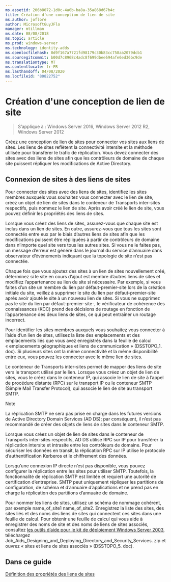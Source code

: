 ```yaml
---
ms.assetid: 206b8072-1d0c-4a0b-ba8a-35a868d67b4c
title: Création d'une conception de lien de site
ms.author: joflore
author: MicrosoftGuyJFlo
manager: mtillman
ms.date: 08/08/2018
ms.topic: article
ms.prod: windows-server
ms.technology: identity-adds
ms.openlocfilehash: 0d9f167a7721fd98179c30b83cc758aa2079dcb1
ms.sourcegitcommit: b00d7c8968c4adc8f699dbee694afe6ed36bc9de
ms.translationtype: MT
ms.contentlocale: fr-FR
ms.lasthandoff: 04/08/2020
ms.locfileid: "80822752"
---
```

# <a name="creating-a-site-link-design"></a>Création d'une conception de lien de site

>S’applique à : Windows Server 2016, Windows Server 2012 R2, Windows Server 2012

Créez une conception de lien de sites pour connecter vos sites aux liens de sites. Les liens de sites reflètent la connectivité intersite et la méthode utilisée pour transférer le trafic de réplication. Vous devez connecter des sites avec des liens de sites afin que les contrôleurs de domaine de chaque site puissent répliquer les modifications de Active Directory.  
  
## <a name="connecting-sites-with-site-links"></a>Connexion de sites à des liens de sites

Pour connecter des sites avec des liens de sites, identifiez les sites membres auxquels vous souhaitez vous connecter avec le lien de site, créez un objet de lien de sites dans le conteneur de Transports inter-sites respectifs, puis nommez le lien de site. Après avoir créé le lien de site, vous pouvez définir les propriétés des liens de sites.  
  
Lorsque vous créez des liens de sites, assurez-vous que chaque site est inclus dans un lien de sites. En outre, assurez-vous que tous les sites sont connectés entre eux par le biais d’autres liens de sites afin que les modifications puissent être répliquées à partir de contrôleurs de domaine dans n’importe quel site vers tous les autres sites. Si vous ne le faites pas, un message d’erreur est généré dans le journal du service d’annuaire dans observateur d’événements indiquant que la topologie de site n’est pas connectée.  
  
Chaque fois que vous ajoutez des sites à un lien de sites nouvellement créé, déterminez si le site en cours d’ajout est membre d’autres liens de sites et modifiez l’appartenance au lien du site si nécessaire. Par exemple, si vous faites d’un site un membre du lien par défaut-premier-site lors de la création initiale du site, veillez à supprimer le site du lien par défaut-premier-site après avoir ajouté le site à un nouveau lien de sites. Si vous ne supprimez pas le site du lien par défaut-premier-site-, le vérificateur de cohérence des connaissances (KCC) prend des décisions de routage en fonction de l’appartenance des deux liens de sites, ce qui peut entraîner un routage incorrect.  
  
Pour identifier les sites membres auxquels vous souhaitez vous connecter à l’aide d’un lien de sites, utilisez la liste des emplacements et des emplacements liés que vous avez enregistrés dans la feuille de calcul « emplacements géographiques et liens de communication » (DSSTOPO_1. doc). Si plusieurs sites ont la même connectivité et la même disponibilité entre eux, vous pouvez les connecter avec le même lien de sites.  
  
Le conteneur de Transports inter-sites permet de mapper des liens de site vers le transport utilisé par le lien. Lorsque vous créez un objet de lien de sites, vous le créez dans le conteneur IP, qui associe le lien de site à l’appel de procédure distante (RPC) sur le transport IP ou le conteneur SMTP (Simple Mail Transfer Protocol), qui associe le lien de site au transport SMTP.  
  
> [!NOTE]  
> La réplication SMTP ne sera pas prise en charge dans les futures versions de Active Directory Domain Services (AD DS); par conséquent, il n’est pas recommandé de créer des objets de liens de sites dans le conteneur SMTP.  
  
Lorsque vous créez un objet de lien de sites dans le conteneur de Transports inter-sites respectifs, AD DS utilise RPC sur IP pour transférer la réplication intersite et intrasite entre les contrôleurs de domaine. Pour sécuriser les données en transit, la réplication RPC sur IP utilise le protocole d’authentification Kerberos et le chiffrement des données.  
  
Lorsqu’une connexion IP directe n’est pas disponible, vous pouvez configurer la réplication entre les sites pour utiliser SMTP. Toutefois, la fonctionnalité de réplication SMTP est limitée et requiert une autorité de certification d’entreprise. SMTP peut uniquement répliquer les partitions de configuration, de schéma et d’annuaire d’applications et ne prend pas en charge la réplication des partitions d’annuaire de domaine.  
  
Pour nommer les liens de sites, utilisez un schéma de nommage cohérent, par exemple name_of_site1 name_of_site2. Enregistrez la liste des sites, des sites liés et des noms des liens de sites qui connectent ces sites dans une feuille de calcul. Pour obtenir une feuille de calcul qui vous aide à enregistrer des noms de site et des noms de liens de sites associés, consultez [les outils d’aide pour le kit de déploiement Windows Server 2003](https://go.microsoft.com/fwlink/?LinkID=102558), téléchargez Job_Aids_Designing_and_Deploying_Directory_and_Security_Services. zip et ouvrez « sites et liens de sites associés » (DSSTOPO_5. doc).  
  
## <a name="in-this-guide"></a>Dans ce guide

[Définition des propriétés des liens de sites](Setting-Site-Link-Properties.md)  
